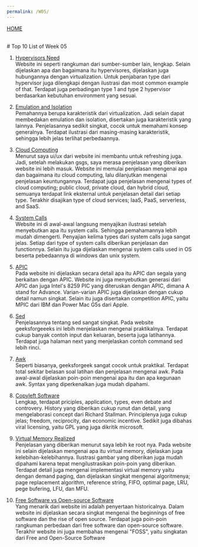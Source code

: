 ```yaml
---
permalink: /W05/
---
```

[HOME](../)

<br>
# Top 10 List of Week 05

1. [Hypervisors Need](https://phoenixnap.com/kb/what-is-hypervisor-type-1-2)<br>
Website ini seperti rangkuman dari sumber-sumber lain, lengkap.
Selain dijelaskan apa dan bagaimana itu hypervisores, dijelaskan juga hubungannya dengan virtualization. 
Untuk penjabaran type dari hypervisor juga dilengkapi dengan ilustrasi dan most common example of that.
Terdapat juga perbadingan type 1 and type 2 hypervisor berdasarkan kebutuhan environment yang sesuai.

2. [Emulation and Isolation](https://www.geeksforgeeks.org/characteristics-of-virtualization/)<br>
Pemahannya berupa karakteristik dari virtualization.
Jadi selain dapat membedakan emulation dan isolation, disertakan juga karakteristik yang lainnya.
Penjelasannya sedikit singkat, cocok untuk memahami konsep generalnya.
Terdapat ilustrasi dari masing-masing karakteristik, sehingga lebih jelas terlihat perbedaannya.

3. [Cloud Computing](https://azure.microsoft.com/en-us/overview/what-is-cloud-computing/)<br>
Menurut saya ui/ux dari website ini membantu untuk refreshing juga.
Jadi, setelah melakukan gsgs, saya merasa penjelasan yang diberikan website ini lebih masuk.
Website ini memulai penjelasan mengenai apa dan bagaimana itu cloud computing, lalu dilanjutkan mengenai penjelasan keuntungannya.
Terdapat juga penjelasan mengenai types of cloud computing; public cloud, private cloud, dan hybrid cloud, semuanya terdapat link eksternal untuk penjelasan detail dari setiap type.
Terakhir disajikan type of cloud services; IaaS, PaaS, serverless, and SaaS.

4. [System Calls](https://www.guru99.com/system-call-operating-system.html)<br>
Website ini di awal-awal langsung menyajikan ilustrasi setelah menyebutkan apa itu system calls.
Sehingga pemahamannya lebih mudah dimengerti.
Penyajian kelima types dari system calls juga sangat jelas.
Setiap dari type of system calls diberikan penjelasan dan functionnya.
Selain itu juga dijelaskan mengenai system calls used in OS beserta pebedaannya di windows dan unix system.

5. [APIC](https://en.wikipedia.org/wiki/Advanced_Programmable_Interrupt_Controller)<br>
Pada website ini dijelaskan secara detail apa itu APIC dan segala yang berkaitan dengan APIC.
Website ini juga menyebutkan generasi dari APIC dan juga Intel's 8259 PIC yang diteruskan dengan APIC, dimana A stand for Advance.
Varian-varian APIC juga dijelaskan dengan cukup detail namun singkat.
Selain itu juga disertakan competition APIC, yaitu MPIC dari IBM dan Power Mac G5s dari Apple.

6. [Sed](https://www.geeksforgeeks.org/sed-command-in-linux-unix-with-examples/)<br>
Penjelasannya tentang sed sangat singkat.
Pada website geeksforgeeeks ini lebih menjelaskan mengenai praktikalnya.
Terdapat cukup banyak contoh input dan keluaran, beserta juga latihannya.
Terdapat juga halaman next yang menjelaskan contoh command sed lebih rinci.

7. [Awk](https://www.geeksforgeeks.org/awk-command-unixlinux-examples/)<br>
Seperti biasanya, geeksforgeek sangat cocok untuk praktikal.
Terdapat total sekitar belasan soal latihan dan penjelasan mengenai awk.
Pada awal-awal dijelaskan poin-poin mengenai apa itu dan apa kegunaan awk.
Syntax yang diperkenalkan juga mudah dipahami.

8. [Copyleft Software](https://en.wikipedia.org/wiki/Copyleft)<br>
Lengkap, terdapat priciples, application, types, even debate and controvery.
History yang diberikan cukup runut dan detail, yang mengelaborasi concept dari Richard Stallman.
Principlenya juga cukup jelas; freedom, reciprocity, dan economic incentive.
Sedikit juga dibahas viral licensing, yaitu GPL yang juga dikritik microsoft.

9. [Virtual Memory Realized](https://www.tutorialspoint.com/operating_system/os_virtual_memory.htm)<br>
Penjelasan yang diberikan menurut saya lebih ke root nya.
Pada website ini selain dijelaskan mengenai apa itu virtual memory, dijelaskan juga kelebihan-kelebihannya.
Ilustrasi gambar yang diberikan juga mudah dipahami karena tepat mengilustrasikan poin-poin yang diberikan.
Terdapat detail juga mengenai implementasi virtual memory yaitu dengan demand paging, dan dijelaskan singkat mengenai algoritmenya; page replacement algorithm, reference string, FIFO, optimal page, LRU, pege bufering, LFU, dan MFU.

10. [Free Software vs Open-source Software](https://www.digitalocean.com/community/tutorials/free-vs-open-source-software)<br>
Yang menarik dari website ini adalah penyertaan historicalnya.
Dalam website ini dijelaskan secara singkat mengenai the beginnings of free software dan the rise of open source.
Terdapat juga poin-poin rangkuman perbedaan dari free software dan open-source software.
Terakhir website ini juga membahas mengenai "FOSS", yaitu singkatan dari Free and Open-Source Software


